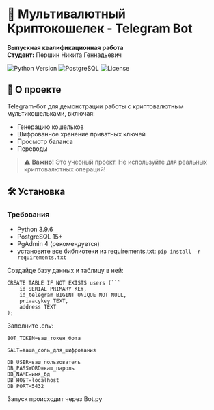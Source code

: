 # 🔐 Мультивалютный Криптокошелек - Telegram Bot
**Выпускная квалификационная работа**  
**Студент:** Першин Никита Геннадьевич  

![Python Version](https://img.shields.io/badge/python-3.9.6-blue)
![PostgreSQL](https://img.shields.io/badge/PostgreSQL-15+-blue)
![License](https://img.shields.io/badge/license-MIT-green)

## 📌 О проекте
Telegram-бот для демонстрации работы с криптовалютным мультикошельками, включая:
- Генерацию кошельков
- Шифрованное хранение приватных ключей
- Просмотр баланса
- Переводы

> ⚠️ **Важно!** Это учебный проект. Не используйте для реальных криптовалютных операций!

## 🛠 Установка

### Требования
- Python 3.9.6
- PostgreSQL 15+
- PgAdmin 4 (рекомендуется)
- установите все библиотеки из requirements.txt:
  `pip install -r requirements.txt`

Создайде базу данных и таблицу в ней:
```
CREATE TABLE IF NOT EXISTS users (```
    id SERIAL PRIMARY KEY,
    id_telegram BIGINT UNIQUE NOT NULL,
    privacykey TEXT,
    address TEXT
);
```

Заполните .env:
```
BOT_TOKEN=ваш_токен_бота

SALT=ваша_соль_для_шифрования

DB_USER=ваш_пользователь
DB_PASSWORD=ваш_пароль
DB_NAME=имя_бд
DB_HOST=localhost
DB_PORT=5432
```

Запуск происходит через Bot.py
